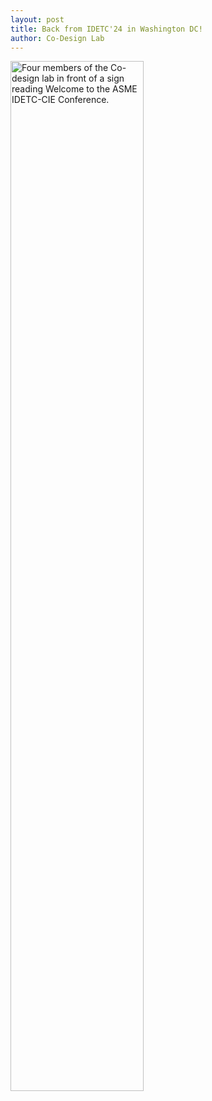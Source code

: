 ```yaml
---
layout: post
title: Back from IDETC'24 in Washington DC!
author: Co-Design Lab
---
```


<img src="https://github.com/user-attachments/assets/aee5a014-e3de-4b2d-92a7-d2e26742fbaa" alt="Four members of the Co-design lab in front of a sign reading Welcome to the ASME IDETC-CIE Conference." width="65%">
